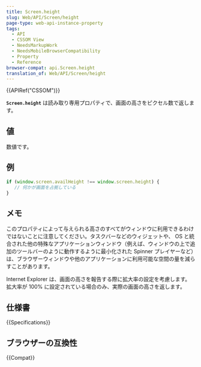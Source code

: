 ```yaml
---
title: Screen.height
slug: Web/API/Screen/height
page-type: web-api-instance-property
tags:
  - API
  - CSSOM View
  - NeedsMarkupWork
  - NeedsMobileBrowserCompatibility
  - Property
  - Reference
browser-compat: api.Screen.height
translation_of: Web/API/Screen/height
---
```

{{APIRef("CSSOM")}}

**`Screen.height`** は読み取り専用プロパティで、画面の高さをピクセル数で返します。

## 値

数値です。

## 例

```js
if (window.screen.availHeight !== window.screen.height) {
   // 何かが画面を占拠している
}
```

## メモ

このプロパティによって与えられる高さのすべてがウィンドウに利用できるわけではないことに注意してください。タスクバーなどのウィジェットや、 OS と統合された他の特殊なアプリケーションウィンドウ（例えば、ウィンドウの上で追加のツールバーのように動作するように最小化された Spinner プレイヤーなど）は、ブラウザーウィンドウや他のアプリケーションに利用可能な空間の量を減らすことがあります。

Internet Explorer は、画面の高さを報告する際に拡大率の設定を考慮します。拡大率が 100% に設定されている場合のみ、実際の画面の高さを返します。

## 仕様書

{{Specifications}}

## ブラウザーの互換性

{{Compat}}
